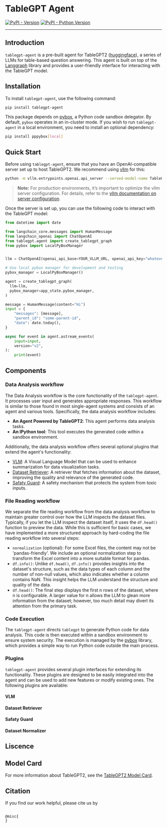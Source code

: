 # TableGPT Agent

[![PyPI - Version](https://img.shields.io/pypi/v/tablegpt-agent.svg)](https://pypi.org/project/tablegpt-agent)
[![PyPI - Python Version](https://img.shields.io/pypi/pyversions/tablegpt-agent.svg)](https://pypi.org/project/tablegpt-agent)

-----

## Introduction

`tablegpt-agent` is a pre-built agent for TableGPT2 ([huggingface](https://huggingface.co/collections/tablegpt/tablegpt2-67265071d6e695218a7e0376)), a series of LLMs for table-based question answering. This agent is built on top of the [Langgraph](https://github.com/langchain-ai/langgraph) library and provides a user-friendly interface for interacting with the TableGPT model.

## Installation

To install `tablegpt-agent`, use the following command:

```sh
pip install tablegpt-agent
```

This package depends on [pybox](https://github.com/edwardzjl/pybox), a Python code sandbox delegator. By default, `pybox` operates in an in-cluster mode. If you wish to run `tablegpt-agent` in a local environment, you need to install an optional dependency:

```sh
pip install pppybox[local]
```

## Quick Start

Before using `tablegpt-agent`, ensure that you have an OpenAI-compatible server set up to host TableGPT2. We recommend using [vllm](https://github.com/vllm-project/vllm) for this:

```sh
python -m vllm.entrypoints.openai.api_server --served-model-name TableGPT2-7B --model path/to/weights
```

> **Note:** For production environments, it’s important to optimize the vllm server configuration. For details, refer to the [vllm documentation on server configuration](https://docs.vllm.ai/en/v0.6.0/serving/openai_compatible_server.html#command-line-arguments-for-the-server).

Once the server is set up, you can use the following code to interact with the TableGPT model:

```python
from datetime import date

from langchain_core.messages import HumanMessage
from langchain_openai import ChatOpenAI
from tablegpt.agent import create_tablegpt_graph
from pybox import LocalPyBoxManager


llm = ChatOpenAI(openai_api_base=YOUR_VLLM_URL, openai_api_key="whatever", model_name="TableGPT2-7B")

# Use local pybox manager for development and testing
pybox_manager = LocalPyBoxManager()

agent = create_tablegpt_graph(
  llm=llm,
  pybox_manager=app_state.pybox_manager,
)

message = HumanMessage(content="Hi")
input = {
    "messages": [message],
    "parent_id": "some-parent-id",
    "date": date.today(),
}

async for event in agent.astream_events(
    input=input,
    version="v2",
):
    print(event)
```

<!-- API reference -->

## Components

### Data Analysis workflow

The Data Analysis workflow is the core functionality of the `tablegpt-agent`. It processes user input and generates appropriate responses. This workflow is similar to those found in most single-agent systems and consists of an agent and various tools. Specifically, the data analysis workflow includes:

- **An Agent Powered by TableGPT2**: This agent performs data analysis tasks.
- **An IPython tool**: This tool executes the generated code within a sandbox environment.

Additionally, the data analysis workflow offers several optional plugins that extend the agent's functionality:

- [VLM](#vlm): A Visual Language Model that can be used to enhance summarization for data visualization tasks.
- [Dataset Retriever](#dataset-retriever): A retriever that fetches information about the dataset, improving the quality and relevance of the generated code.
- [Safaty Guard](#safaty-guard): A safety mechanism that protects the system from toxic inputs.

### File Reading workflow

We separate the file reading workflow from the data analysis workflow to maintain greater control over how the LLM inspects the dataset files. Typically, if you let the LLM inspect the dataset itself, it uses the `df.head()` function to preview the data. While this is sufficient for basic cases, we have implemented a more structured approach by hard-coding the file reading workflow into several steps:

- `normalization` (optional): For some Excel files, the content may not be 'pandas-friendly'. We include an optional normalization step to transform the Excel content into a more suitable format for pandas.
- `df.info()`: Unlike `df.head()`, `df.info()` provides insights into the dataset's structure, such as the data types of each column and the number of non-null values, which also indicates whether a column contains NaN. This insight helps the LLM understand the structure and quality of the data.
- `df.head()`: The final step displays the first n rows of the dataset, where n is configurable. A larger value for n allows the LLM to glean more information from the dataset; however, too much detail may divert its attention from the primary task.

### Code Execution

The `tablegpt-agent` directs `tablegpt` to generate Python code for data analysis. This code is then executed within a sandbox environment to ensure system security. The execution is managed by the [pybox](https://github.com/edwardzjl/pybox) library, which provides a simple way to run Python code outside the main process.

### Plugins

`tablegpt-agent` provides several plugin interfaces for extending its functionality. These plugins are designed to be easily integrated into the agent and can be used to add new features or modify existing ones. The following plugins are available:

#### VLM

#### Dataset Retriever

#### Safaty Guard

#### Dataset Normalizer

## Liscence

## Model Card

For more information about TableGPT2, see the [TableGPT2 Model Card](https://huggingface.co/tablegpt/tablegpt).

## Citation

If you find our work helpful, please cite us by

```

@misc{
}

```

